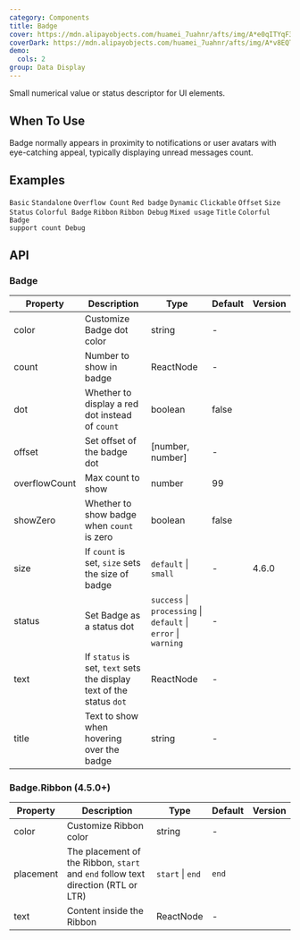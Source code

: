 ```yaml
---
category: Components
title: Badge
cover: https://mdn.alipayobjects.com/huamei_7uahnr/afts/img/A*e0qITYqF394AAAAAAAAAAAAADrJ8AQ/original
coverDark: https://mdn.alipayobjects.com/huamei_7uahnr/afts/img/A*v8EQT7KoGbcAAAAAAAAAAAAADrJ8AQ/original
demo:
  cols: 2
group: Data Display
---
```


Small numerical value or status descriptor for UI elements.

## When To Use

Badge normally appears in proximity to notifications or user avatars with eye-catching appeal, typically displaying unread messages count.

## Examples

<!-- prettier-ignore -->
<code src="./demo/basic.tsx">Basic</code>
<code src="./demo/no-wrapper.tsx">Standalone</code>
<code src="./demo/overflow.tsx">Overflow Count</code>
<code src="./demo/dot.tsx">Red badge</code>
<code src="./demo/change.tsx">Dynamic</code>
<code src="./demo/link.tsx">Clickable</code>
<code src="./demo/offset.tsx">Offset</code>
<code src="./demo/size.tsx">Size</code>
<code src="./demo/status.tsx">Status</code>
<code src="./demo/colorful.tsx">Colorful Badge</code>
<code src="./demo/ribbon.tsx">Ribbon</code>
<code src="./demo/ribbon-debug.tsx" debug>Ribbon Debug</code>
<code src="./demo/mix.tsx" debug>Mixed usage</code>
<code src="./demo/title.tsx" debug>Title</code>
<code src="./demo/colorful-with-count-debug.tsx" debug>Colorful Badge support count Debug</code>

## API

### Badge

| Property      | Description                                                          | Type                                                           | Default | Version |
| ------------- | -------------------------------------------------------------------- | -------------------------------------------------------------- | ------- | ------- |
| color         | Customize Badge dot color                                            | string                                                         | -       |         |
| count         | Number to show in badge                                              | ReactNode                                                      | -       |         |
| dot           | Whether to display a red dot instead of `count`                      | boolean                                                        | false   |         |
| offset        | Set offset of the badge dot                                          | \[number, number]                                              | -       |         |
| overflowCount | Max count to show                                                    | number                                                         | 99      |         |
| showZero      | Whether to show badge when `count` is zero                           | boolean                                                        | false   |         |
| size          | If `count` is set, `size` sets the size of badge                     | `default` \| `small`                                           | -       | 4.6.0   |
| status        | Set Badge as a status dot                                            | `success` \| `processing` \| `default` \| `error` \| `warning` | -       |         |
| text          | If `status` is set, `text` sets the display text of the status `dot` | ReactNode                                                      | -       |         |
| title         | Text to show when hovering over the badge                            | string                                                         | -       |         |

### Badge.Ribbon (4.5.0+)

| Property  | Description                                                                       | Type             | Default | Version |
| --------- | --------------------------------------------------------------------------------- | ---------------- | ------- | ------- |
| color     | Customize Ribbon color                                                            | string           | -       |         |
| placement | The placement of the Ribbon, `start` and `end` follow text direction (RTL or LTR) | `start` \| `end` | `end`   |         |
| text      | Content inside the Ribbon                                                         | ReactNode        | -       |         |
